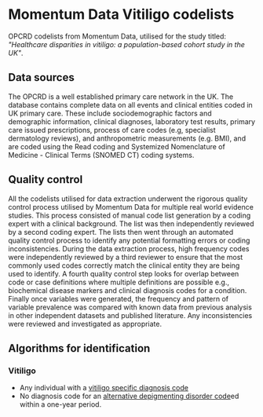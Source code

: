 # Momentum Data Vitiligo codelists
OPCRD codelists from Momentum Data, utilised for the study titled: *"Healthcare disparities in vitiligo: a population-based cohort study in the UK"*. 

## Data sources
The OPCRD is a well established primary care network in the UK. The database contains complete data on all events and clinical entities coded in UK primary care. These include sociodemographic factors and demographic information, clinical diagnoses, laboratory test results, primary care issued prescriptions, process of care codes (e.g, specialist dermatology reviews), and anthropometric measurements (e.g. BMI), and are coded using the Read coding and Systemized Nomenclature of Medicine - Clinical Terms (SNOMED CT) coding systems.

## Quality control
All the codelists utilised for data extraction underwent the rigorous quality control process utilised by Momentum Data for multiple real world evidence studies. This process consisted of manual code list generation by a coding expert with a clinical background. The list was then independently reviewed by a second coding expert. The lists then went through an automated quality control process to identify any potential formatting errors or coding inconsistencies. During the data extraction process, high frequency codes were independently reviewed by a third reviewer to ensure that the most commonly used codes correctly match the clinical entity they are being used to identify. A fourth quality control step looks for overlap between code or case definitions where multiple definitions are possible e.g., biochemical disease markers and clinical diagnosis codes for a condition. Finally once variables were generated, the frequency and pattern of variable prevalence was compared with known data from previous analysis in other independent datasets and published literature. Any inconsistencies were reviewed and investigated as appropriate. 

## Algorithms for identification

### Vitiligo
 - Any individual with a [vitiligo specific diagnosis code](https://github.com/MomentumData/Vitiligo-Codelists/blob/main/momentum_codelists_vitiligo)
 - No diagnosis code for an [alternative depigmenting disorder code](https://github.com/MomentumData/Vitiligo-Codelists/blob/main/momentum_codelists_vitiligo_exclusion)ed within a one-year period.
